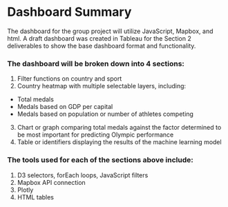 # Dashboard Summary

The dashboard for the group project will utilize JavaScript, Mapbox, and html. A draft dashboard was created in Tableau for the Section 2 deliverables to show the base dashboard format and functionality.

### The dashboard will be broken down into 4 sections:
1. Filter functions on country and sport
2. Country heatmap with multiple selectable layers, including:
  * Total medals
  * Medals based on GDP per capital
  * Medals based on population or number of athletes competing
3. Chart or graph comparing total medals against the factor determined to be most important for predicting Olympic performance
4. Table or identifiers displaying the results of the machine learning model

### The tools used for each of the sections above include:
1. D3 selectors, forEach loops, JavaScript filters
2. Mapbox API connection
3. Plotly
4. HTML tables


